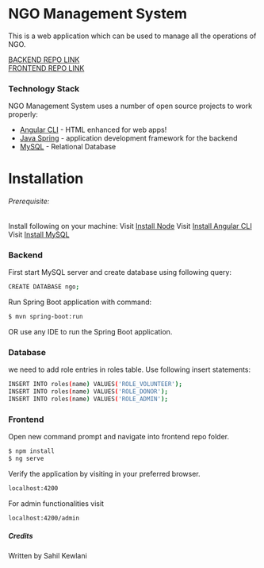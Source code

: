 # NGO Management System

This is a web application which can be used to manage all the operations of NGO.

[BACKEND REPO LINK](https://github.com/sahilKewlani/NGOManagementSystem/tree/frontend)  
[FRONTEND REPO LINK](https://github.com/sahilKewlani/NGOManagementSystem/tree/backend)

### Technology Stack

NGO Management System uses a number of open source projects to work properly:

* [Angular CLI](https://github.com/angular/angular-cli) - HTML enhanced for web apps!
* [Java Spring](https://spring.io/) - application development framework for the backend
* [MySQL](https://www.mysql.com/) - Relational Database 
 
# Installation

###### Prerequisite: 
Install following on your machine:
Visit [Install Node](https://nodejs.org/en/download/)
Visit [Install Angular CLI](https://cli.angular.io/)
Visit [Install MySQL](https://dev.mysql.com/doc/mysql-installation-excerpt/5.7/en/)

### Backend

First start MySQL server and create database using following query:
```sh
CREATE DATABASE ngo;
```
Run Spring Boot application with command:
```sh
$ mvn spring-boot:run
```
OR use any IDE to run the Spring Boot application.

### Database

we need to add role entries in roles table.
Use following insert statements:
```sh
INSERT INTO roles(name) VALUES('ROLE_VOLUNTEER');
INSERT INTO roles(name) VALUES('ROLE_DONOR');
INSERT INTO roles(name) VALUES('ROLE_ADMIN');
```

### Frontend

Open new command prompt and navigate into frontend repo folder.
```sh
$ npm install
$ ng serve
```

Verify the application by visiting in your preferred browser.

```sh
localhost:4200
```

For admin functionalities visit

```sh
localhost:4200/admin
```

##### Credits
Written by Sahil Kewlani
